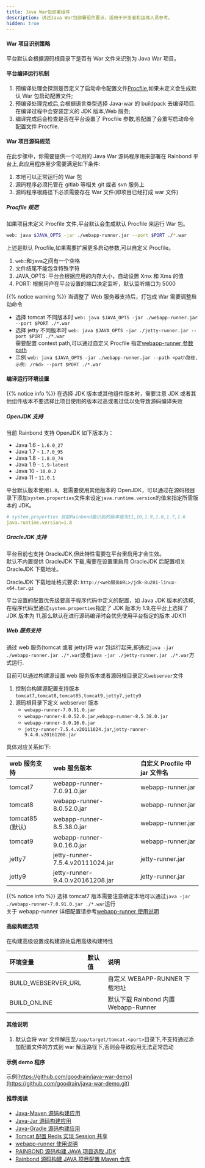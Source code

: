 ```yaml
---
title: Java War包部署组件
description: 讲述Java War包部署组件要点，适用于开发者和运维人员参考。
hidden: true
---
```


#### War 项目识别策略

平台默认会根据源码根目录下是否有 War 文件来识别为 Java War 项目。

#### 平台编译运行机制

1. 预编译处理会探测是否定义了启动命令配置文件[Procfile](../../etc/procfile/),如果未定义会生成默认 War 包启动配置文件;
2. 预编译处理完成后,会根据语言类型选择 Java-war 的 buildpack 去编译项目.在编译过程中会安装定义的 JDK 版本,Web 服务;
3. 编译完成后会检查是否在平台设置了 Procfile 参数,若配置了会重写启动命令配置文件 Procfile.

#### War 项目源码规范

在此步骤中，你需要提供一个可用的 Java War 源码程序用来部署在 Rainbond 平台上,此应用程序至少需要满足如下条件:

1. 本地可以正常运行的 War 包
2. 源码程序必须托管在 gitlab 等相关 git 或者 svn 服务上
3. 源码程序根路径下必须需要存在 War 文件(即项目已经打成 war 文件)

##### Procfile 规范

如果项目未定义 Procfile 文件,平台默认会生成默认 Procfile 来运行 War 包。

```bash
web: java $JAVA_OPTS -jar ./webapp-runner.jar --port $PORT ./*.war
```

上述是默认 Procfile,如果需要扩展更多启动参数,可以自定义 Procfile。

1. `web:`和`java`之间有一个空格
2. 文件结尾不能包含特殊字符
3. JAVA_OPTS: 平台会根据应用的内存大小，自动设置 Xmx 和 Xms 的值
4. PORT: 根据用户在平台设置的端口决定监听，默认监听端口为 5000

{{% notice warning %}}
当调整了 Web 服务器支持后，打包成 War 需要调整启动命令

- 选择 tomcat 不同版本时 `web: java $JAVA_OPTS -jar ./webapp-runner.jar --port $PORT ./*.war`
- 选择 jetty 不同版本时 `web: java $JAVA_OPTS -jar ./jetty-runner.jar --port $PORT ./*.war`  
  需要配置 context path,可以通过自定义 Procfile 指定[webapp-runner 参数 path](https://github.com/jsimone/webapp-runner#options)
- 示例 `web: java $JAVA_OPTS -jar ./webapp-runner.jar --path <path路径,示例: /r6d> --port $PORT ./*.war`

#### 编译运行环境设置

{{% notice info %}}
在选择 JDK 版本或其他组件版本时，需要注意 JDK 或者其他组件版本不要选择比项目使用的版本过高或者过低以免导致源码编译失败

##### OpenJDK 支持

当前 Rainbond 支持 OpenJDK 如下版本为：

- Java 1.6 - `1.6.0_27`
- Java 1.7 - `1.7.0_95`
- Java 1.8 - `1.8.0_74`
- Java 1.9 - `1.9-latest`
- Java 10 - `10.0.2`
- Java 11 - `11.0.1`

平台默认版本使用`1.8`。若需要使用其他版本的 OpenJDK，可以通过在源码根目录下添加`system.properties`文件来设定`java.runtime.version`的值来指定所需版本的 JDK。

```yaml
# system.properties 目前Rainbond能识别的版本值为11,10,1.9,1.8,1.7,1.6
java.runtime.version=1.8
```

##### OracleJDK 支持

平台目前也支持 OracleJDK,但此特性需要在平台里启用才会生效。  
默认不内置提供 OracleJDK 下载,需要在设置里启用 OracleJDK 后配置相关 OracleJDK 下载地址。

OracleJDK 下载地址格式要求: `http://<web服务URL>/jdk-8u201-linux-x64.tar.gz`

平台设置的配置优先级要高于程序代码中定义的配置，如 Java JDK 版本的选择,在程序代码里通过`system.properties`指定了 JDK 版本为 1.9,在平台上选择了 JDK 版本为 11,那么默认在进行源码编译时会优先使用平台指定的版本 JDK11

##### Web 服务支持

通过 web 服务(tomcat 或者 jetty)将 war 包运行起来,即通过`java -jar ./webapp-runner.jar ./*.war`或者`java -jar ./jetty-runner.jar ./*.war`方式运行.

目前可以通过构建源设置 web 服务版本或者源码根目录定义`webserver`文件

1. 控制台构建源配置支持版本 `tomcat7,tomcat8,tomcat85,tomcat9,jetty7,jetty9`
2. 源码根目录下定义 webserver 版本
   - `webapp-runner-7.0.91.0.jar`
   - `webapp-runner-8.0.52.0.jar`,`webapp-runner-8.5.38.0.jar`
   - `webapp-runner-9.0.16.0.jar`
   - `jetty-runner-7.5.4.v20111024.jar`,`jetty-runner-9.4.0.v20161208.jar`

具体对应关系如下:

| web 服务支持    | web 服务版本                     | 自定义 Procfile 中 jar 文件名 |
| :-------------- | :------------------------------- | :---------------------------- |
| tomcat7         | webapp-runner-7.0.91.0.jar       | webapp-runner.jar             |
| tomcat8         | webapp-runner-8.0.52.0.jar       | webapp-runner.jar             |
| tomcat85 (默认) | webapp-runner-8.5.38.0.jar       | webapp-runner.jar             |
| tomcat9         | webapp-runner-9.0.16.0.jar       | webapp-runner.jar             |
| jetty7          | jetty-runner-7.5.4.v20111024.jar | jetty-runner.jar              |
| jetty9          | jetty-runner-9.4.0.v20161208.jar | jetty-runner.jar              |

{{% notice info %}}
选择 tomcat7 版本需要注意确定本地可以通过`java -jar ./webapp-runner-7.0.91.0.jar ./*.war`运行  
关于 webapp-runner 详细配置请参考[webapp-runner 使用说明](/docs/user-manual/component-create/language-support/java_more/webapp-runner/)

#### 高级构建选项

在构建高级设置或构建源处启用高级构建特性

| 环境变量            | 默认值 | 说明                                 |
| :------------------ | :----- | :----------------------------------- |
| BUILD_WEBSERVER_URL |        | 自定义 WEBAPP-RUNNER 下载地址        |
| BUILD_ONLINE        |        | 默认下载 Rainbond 内置 Webapp-Runner |

#### 其他说明

1. 默认会将 war 文件解压至`/app/target/tomcat.<port>`目录下,不支持通过添加配置文件的方式到 war 解压路径下,否则会导致应用无法正常启动

#### 示例 demo 程序

示例[https://github.com/goodrain/java-war-demo](https://github.com/goodrain/java-war-demo.git)

#### 推荐阅读

- [Java-Maven 源码构建应用](../java-maven/)
- [Java-Jar 源码构建应用](../java-jar/)
- [Java-Gradle 源码构建应用](../java-gradle/)
- [Tomcat 配置 Redis 实现 Session 共享](../tomcat-redis-session)
- [webapp-runner 使用说明](../webapp-runner/)
- [RAINBOND 源码构建 JAVA 项目选取 JDK](/docs/advanced-scenarios/devops/how-to-select-jdk/)
- [Rainbond 源码构建 JAVA 项目配置 Maven 仓库](/docs/advanced-scenarios/devops/how-to-config-maven/)
